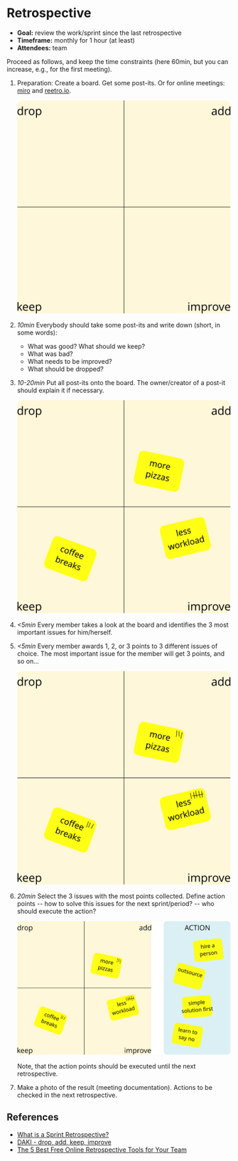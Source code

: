 Retrospective
=============

- **Goal:** review the work/sprint since the last retrospective
- **Timeframe:** monthly for 1 hour (at least)
- **Attendees:** team

Proceed as follows, and keep the time constraints
(here 60min, but you can increase, e.g., for the first meeting).

1. Preparation: Create a board. Get some post-its.
   Or for online meetings: [miro](https://miro.com/) and [reetro.io](https://reetro.io/).

   ![board](daki.svg)

1. *10min* Everybody should take some post-its and write down (short, in some words):
   - What was good? What should we keep?
   - What was bad?
   - What needs to be improved?
   - What should be dropped?

1. *10-20min* Put all post-its onto the board.
   The owner/creator of a post-it should explain
   it if necessary.

   ![issues](daki-issues.svg)

1. *<5min* Every member takes a look at the board
   and identifies the 3 most important issues for him/herself.

1. *<5min* Every member awards 1, 2, or 3 points to 3 different issues of choice.
   The most important issue for the member will get 3 points, and so on...

   ![issues with priorities](daki-prioritized.svg)

1. *20min* Select the 3 issues with the most points collected.
   Define action points
   -- how to solve this issues for the next sprint/period?
   -- who should execute the action?

   ![define actions](daki-action.svg)

   Note, that the action points should be executed until the next retrospective.

1. Make a photo of the result (meeting documentation).
   Actions to be checked in the next retrospective.


References
----------

- [What is a Sprint Retrospective?][1]
- [DAKI - drop, add, keep, improve][2]
- [The 5 Best Free Online Retrospective Tools for Your Team][3]

[1]: https://www.scrum.org/resources/what-is-a-sprint-retrospective
[2]: http://www.funretrospectives.com/daki-drop-add-keep-improve/
[3]: https://medium.com/getproductpeople/the-5-best-free-online-retrospective-tools-for-your-team-5cbb0b47f9c9

